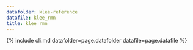 ```yaml
---
datafolder: klee-reference
datafile: klee_rmn
title: klee rmn
---
```

{% include cli.md datafolder=page.datafolder datafile=page.datafile %}

